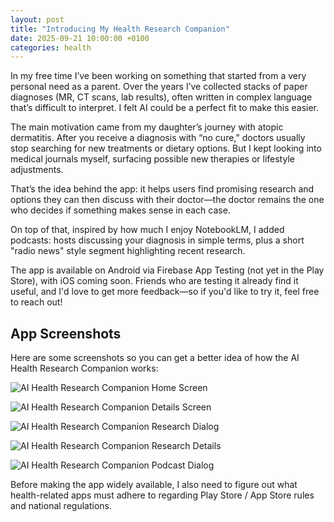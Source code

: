 ```yaml
---
layout: post
title: "Introducing My Health Research Companion"
date: 2025-09-21 10:00:00 +0100
categories: health
---
```


In my free time I’ve been working on something that started from a very personal need as a parent. Over the years I’ve collected stacks of paper diagnoses (MR, CT scans, lab results), often written in complex language that’s difficult to interpret. I felt AI could be a perfect fit to make this easier.

The main motivation came from my daughter’s journey with atopic dermatitis. After you receive a diagnosis with “no cure,” doctors usually stop searching for new treatments or dietary options. But I kept looking into medical journals myself, surfacing possible new therapies or lifestyle adjustments.

That’s the idea behind the app: it helps users find promising research and options they can then discuss with their doctor—the doctor remains the one who decides if something makes sense in each case.

On top of that, inspired by how much I enjoy NotebookLM, I added podcasts: hosts discussing your diagnosis in simple terms, plus a short "radio news" style segment highlighting recent research.

The app is available on Android via Firebase App Testing (not yet in the Play Store), with iOS coming soon. Friends who are testing it already find it useful, and I'd love to get more feedback—so if you'd like to try it, feel free to reach out!

## App Screenshots

Here are some screenshots so you can get a better idea of how the AI Health Research Companion works:

![AI Health Research Companion Home Screen](/assets/homeScreen.jpeg)

![AI Health Research Companion Details Screen](/assets/detailsScreen.jpeg)

![AI Health Research Companion Research Dialog](/assets/researchDialog.jpeg)

![AI Health Research Companion Research Details](/assets/researchDetails.jpeg)

![AI Health Research Companion Podcast Dialog](/assets/podcastDialog.jpeg)

Before making the app widely available, I also need to figure out what health-related apps must adhere to regarding Play Store / App Store rules and national regulations.
